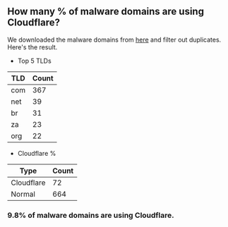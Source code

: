 ## How many % of malware domains are using Cloudflare?


We downloaded the malware domains from [here](https://urlhaus.abuse.ch) and filter out duplicates.
Here's the result.


[//]: # (start replacement)


- Top 5 TLDs

| TLD | Count |
| --- | --- |
| com | 367 |
| net | 39 |
| br | 31 |
| za | 23 |
| org | 22 |


- Cloudflare %

| Type | Count |
| --- | --- |
| Cloudflare | 72 |
| Normal | 664 |


### 9.8% of malware domains are using Cloudflare.